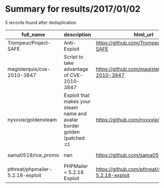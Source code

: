
# Summary for results/2017/01/02
    
5 records found after deduplication

| full_name | description | html_url | matched_list | matched_count | pushed_at | size | stargazers_count | language | forks_count |
|----------------------------------|--------------------------------------------------------------------------|-----------------------------------------------------|----------------|-----------------|---------------------------|--------|--------------------|------------|---------------|
| Trompeur/Project-SAFE | Anti-Exploit | https://github.com/Trompeur/Project-SAFE | ['exploit'] | 1 | 2017-01-02 03:21:06+00:00 | 5 | 0 | | 0 |
| magisterquis/cve-2010-3847 | Script to take advantage of CVE-2010-3847 | https://github.com/magisterquis/cve-2010-3847 | ['cve-2'] | 1 | 2017-01-02 20:12:44+00:00 | 4 | 0 | Shell | 1 |
| nyxxxie/goldensteam | Exploit that makes your steam name and avatar border golden (patched :c) | https://github.com/nyxxxie/goldensteam | ['exploit'] | 1 | 2017-01-02 08:32:39+00:00 | 1 | 2 | JavaScript | 0 |
| sama0519/rce_promo | nan | https://github.com/sama0519/rce_promo | ['rce'] | 1 | 2017-01-02 10:19:28+00:00 | 1768 | 0 | CSS | 0 |
| pthreat/phpmailer-5.2.18-exploit | PHPMailer < 5.2.18 Exploit | https://github.com/pthreat/phpmailer-5.2.18-exploit | ['exploit'] | 1 | 2017-01-02 18:52:17+00:00 | 16 | 1 | PHP | 4 |
